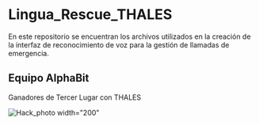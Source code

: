 # Lingua_Rescue_THALES
 En este repositorio se encuentran los archivos utilizados en la creación de la interfaz de reconocimiento de voz para la gestión de llamadas de emergencia.

 ## Equipo AlphaBit
Ganadores de Tercer Lugar con THALES

 ![Hack_photo width="200"](https://github.com/AlgoLozano/Lingua_Rescue_THALES/assets/89891435/3acae350-e8b5-4ef6-859f-4567e62e7d53)

